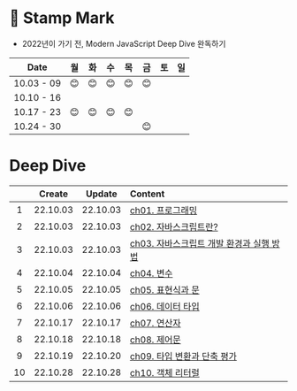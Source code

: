 # 📆 Stamp Mark

- 2022년이 가기 전, Modern JavaScript Deep Dive 완독하기

|    Date    | 월  | 화  | 수  | 목  | 금  | 토  | 일  |
| :--------: | :-: | :-: | :-: | :-: | :-: | :-: | :-: |
| 10.03 - 09 | 😊  | 😊  | 😊  | 😊  | 😊  |     |     |
| 10.10 - 16 |     |     |     |     |     |     |     |
| 10.17 - 23 | 😊  | 😊  | 😊  | 😊  |     |     |     |
| 10.24 - 30 |     |     |     |     | 😊  |

# Deep Dive

|     |  Create  |  Update  | Content                                                         |
| :-: | :------: | :------: | :-------------------------------------------------------------- |
|  1  | 22.10.03 | 22.10.03 | [ch01. 프로그래밍](./ch01%2C02%2C03.md)                         |
|  2  | 22.10.03 | 22.10.03 | [ch02. 자바스크립트란?](./ch01%2C02%2C03.md)                    |
|  3  | 22.10.03 | 22.10.03 | [ch03. 자바스크립트 개발 환경과 실행 방법](./ch01%2C02%2C03.md) |
|  4  | 22.10.04 | 22.10.04 | [ch04. 변수](./ch04.md)                                         |
|  5  | 22.10.05 | 22.10.05 | [ch05. 표현식과 문](./ch05.md)                                  |
|  6  | 22.10.06 | 22.10.06 | [ch06. 데이터 타입](./ch06.md)                                  |
|  7  | 22.10.17 | 22.10.17 | [ch07. 연산자](./ch07.md)                                       |
|  8  | 22.10.18 | 22.10.18 | [ch08. 제어문](./ch08.md)                                       |
|  9  | 22.10.19 | 22.10.20 | [ch09. 타입 변환과 단축 평가](./ch09.md)                        |
| 10  | 22.10.28 | 22.10.28 | [ch10. 객체 리터럴](./ch10.md)                                  |
